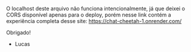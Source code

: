 O localhost deste arquivo não funciona intencionalmente, já que deixei o CORS disponível apenas para o deploy, porém nesse link contém a experiência completa desse site: https://chat-cheetah-1.onrender.com/

Obrigado! 
- Lucas
